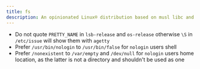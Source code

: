 ```yaml
---
title: fs
description: An opinionated Linux® distribution based on musl libc and toybox
---
```


- Do not quote `PRETTY_NAME` in `lsb-release` and `os-release` otherwise `\S` in `/etc/issue` will show them with `agetty`
- Prefer `/usr/bin/nologin` to `/usr/bin/false` for `nologin` users shell
- Prefer `/nonexistent` to `/var/empty` and `/dev/null` for `nologin` users home location, as the latter is not a directory and shouldn't be used as one
